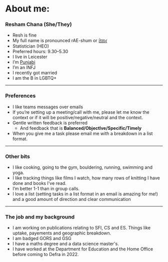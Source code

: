 # About me:

### Resham Chana (She/They)
- Resh is fine
- My full name is pronounced rAE-shum or [ਰੇਸ਼ਮ](https://www.discoversikhism.com/punjabi/punjabi_gurmukhi_alphabet.html)
- Statistician (HEO)
- Preferred hours: 9.30–5.30
- I live in Leicester
- I’m [Punjabi](https://en.wikipedia.org/wiki/Punjabis)
- I’m an INFJ
- I recently got married
- I am the B in LGBTQ+

---

### Preferences
- I like teams messages over emails
- If you’re setting up a meeting/call with me, please let me know the context or if it will be positive/negative/neutral and the context.
- Gentle written feedback is preferred
    - And feedback that is **Balanced/ObjectIve/Specific/Timely**
- When you give me a task please email me with a breakdown in a list format.

---

### Other bits
- I like cooking, going to the gym, bouldering, running, swimming and yoga.
- I like tracking things like films I watch, how many rows of knitting I have done and books I've read.
- I’m better 1-1 than in group calls.
- I love a list (setting tasks in a list format in an email is amazing for me!) and a good amount of direction and clear communication

---

### The job and my background
- I am working on publications relating to SFI, CS and ES. Things like uptake, payements and geographic breakdown. 
- I am badged GORS and GSG
- I have a maths degree and a data science master's.
- I have worked at the Department for Education and the Home Office before coming to Defra in 2022.
